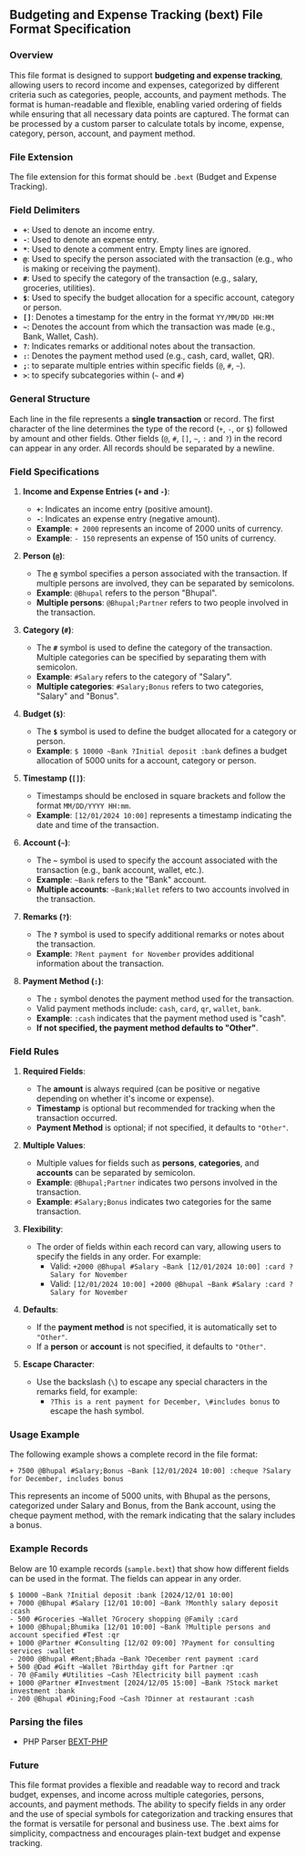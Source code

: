 ## **Budgeting and Expense Tracking (bext) File Format Specification**

### **Overview**

This file format is designed to support **budgeting and expense tracking**, allowing users to record income and expenses, categorized by different criteria such as categories, people, accounts, and payment methods. The format is human-readable and flexible, enabling varied ordering of fields while ensuring that all necessary data points are captured. The format can be processed by a custom parser to calculate totals by income, expense, category, person, account, and payment method.

### **File Extension**
The file extension for this format should be `.bext` (Budget and Expense Tracking).

### **Field Delimiters**
- **`+`**: Used to denote an income entry.
- **`-`**: Used to denote an expense entry.
- **`*`**: Used to denote a comment entry. Empty lines are ignored.
- **`@`**: Used to specify the person associated with the transaction (e.g., who is making or receiving the payment).
- **`#`**: Used to specify the category of the transaction (e.g., salary, groceries, utilities).
- **`$`**: Used to specify the budget allocation for a specific account, category or person.
- **`[]`**: Denotes a timestamp for the entry in the format `YY/MM/DD HH:MM`
- **`~`**: Denotes the account from which the transaction was made (e.g., Bank, Wallet, Cash).
- **`?`**: Indicates remarks or additional notes about the transaction.
- **`:`**: Denotes the payment method used (e.g., cash, card, wallet, QR).
- **`;`**: to separate multiple entries within specific fields (`@`, `#`, `~`).
- **`>`**: to specify subcategories within (`~` and `#`)

### **General Structure**

Each line in the file represents a **single transaction** or record. The first character of the line determines the type of the record (`+`, `-`, or `$`) followed by amount and other fields. Other fields (`@`, `#`, `[]`, `~`, `:` and `?`) in the record can appear in any order. All records should be separated by a newline.

### **Field Specifications**

1. **Income and Expense Entries (`+` and `-`)**:
   - **`+`**: Indicates an income entry (positive amount).
   - **`-`**: Indicates an expense entry (negative amount).
   - **Example**: `+ 2000` represents an income of 2000 units of currency.
   - **Example**: `- 150` represents an expense of 150 units of currency.

2. **Person (`@`)**:
   - The **`@`** symbol specifies a person associated with the transaction. If multiple persons are involved, they can be separated by semicolons.
   - **Example**: `@Bhupal` refers to the person "Bhupal".
   - **Multiple persons**: `@Bhupal;Partner` refers to two people involved in the transaction.

3. **Category (`#`)**:
   - The **`#`** symbol is used to define the category of the transaction. Multiple categories can be specified by separating them with semicolon.
   - **Example**: `#Salary` refers to the category of "Salary".
   - **Multiple categories**: `#Salary;Bonus` refers to two categories, "Salary" and "Bonus".

4. **Budget (`$`)**:
   - The **`$`** symbol is used to define the budget allocated for a category or person.
   - **Example**: `$ 10000 ~Bank ?Initial deposit :bank` defines a budget allocation of 5000 units for a account, category or person.

5. **Timestamp (`[]`)**:
   - Timestamps should be enclosed in square brackets and follow the format `MM/DD/YYYY HH:mm`.
   - **Example**: `[12/01/2024 10:00]` represents a timestamp indicating the date and time of the transaction.

6. **Account (`~`)**:
   - The **`~`** symbol is used to specify the account associated with the transaction (e.g., bank account, wallet, etc.).
   - **Example**: `~Bank` refers to the "Bank" account.
   - **Multiple accounts**: `~Bank;Wallet` refers to two accounts involved in the transaction.

7. **Remarks (`?`)**:
   - The **`?`** symbol is used to specify additional remarks or notes about the transaction.
   - **Example**: `?Rent payment for November` provides additional information about the transaction.

8. **Payment Method (`:`)**:
   - The **`:`** symbol denotes the payment method used for the transaction.
   - Valid payment methods include: `cash`, `card`, `qr`, `wallet`, `bank`.
   - **Example**: `:cash` indicates that the payment method used is "cash".
   - **If not specified, the payment method defaults to "Other"**.


### **Field Rules**

1. **Required Fields**:
   - The **amount** is always required (can be positive or negative depending on whether it's income or expense).
   - **Timestamp** is optional but recommended for tracking when the transaction occurred.
   - **Payment Method** is optional; if not specified, it defaults to `"Other"`.

2. **Multiple Values**:
   - Multiple values for fields such as **persons**, **categories**, and **accounts** can be separated by semicolon.
   - **Example**: `@Bhupal;Partner` indicates two persons involved in the transaction.
   - **Example**: `#Salary;Bonus` indicates two categories for the same transaction.

3. **Flexibility**:
   - The order of fields within each record can vary, allowing users to specify the fields in any order. For example:
     - Valid: `+2000 @Bhupal #Salary ~Bank [12/01/2024 10:00] :card ?Salary for November`
     - Valid: `[12/01/2024 10:00] +2000 @Bhupal ~Bank #Salary :card ?Salary for November`
   
4. **Defaults**:
   - If the **payment method** is not specified, it is automatically set to `"Other"`.
   - If a **person** or **account** is not specified, it defaults to `"Other"`.

5. **Escape Character**:
   - Use the backslash (`\`) to escape any special characters in the remarks field, for example:
     - `?This is a rent payment for December, \#includes bonus` to escape the hash symbol.

### **Usage Example**

The following example shows a complete record in the file format:

```text
+ 7500 @Bhupal #Salary;Bonus ~Bank [12/01/2024 10:00] :cheque ?Salary for December, includes bonus
```

This represents an income of 5000 units, with Bhupal as the persons, categorized under Salary and Bonus, from the Bank account, using the cheque payment method, with the remark indicating that the salary includes a bonus.

### **Example Records**

Below are 10 example records (`sample.bext`) that show how different fields can be used in the format. The fields can appear in any order.

```
$ 10000 ~Bank ?Initial deposit :bank [2024/12/01 10:00]
+ 7000 @Bhupal #Salary [12/01 10:00] ~Bank ?Monthly salary deposit :cash
- 500 #Groceries ~Wallet ?Grocery shopping @Family :card
+ 1000 @Bhupal;Bhumika [12/01 10:00] ~Bank ?Multiple persons and account specified #Test :qr
+ 1000 @Partner #Consulting [12/02 09:00] ?Payment for consulting services :wallet
- 2000 @Bhupal #Rent;Bhada ~Bank ?December rent payment :card
+ 500 @Dad #Gift ~Wallet ?Birthday gift for Partner :qr
- 70 @Family #Utilities ~Cash ?Electricity bill payment :cash
+ 1000 @Partner #Investment [2024/12/05 15:00] ~Bank ?Stock market investment :bank
- 200 @Bhupal #Dining;Food ~Cash ?Dinner at restaurant :cash
```

### **Parsing the files**

- PHP Parser [BEXT-PHP](https://github.com/bhu1st/bext-php) 

### **Future**

This file format provides a flexible and readable way to record and track budget, expenses, and income across multiple categories, persons, accounts, and payment methods. The ability to specify fields in any order and the use of special symbols for categorization and tracking ensures that the format is versatile for personal and business use. The .bext aims for simplicity, compactness and encourages plain-text budget and expense tracking.
